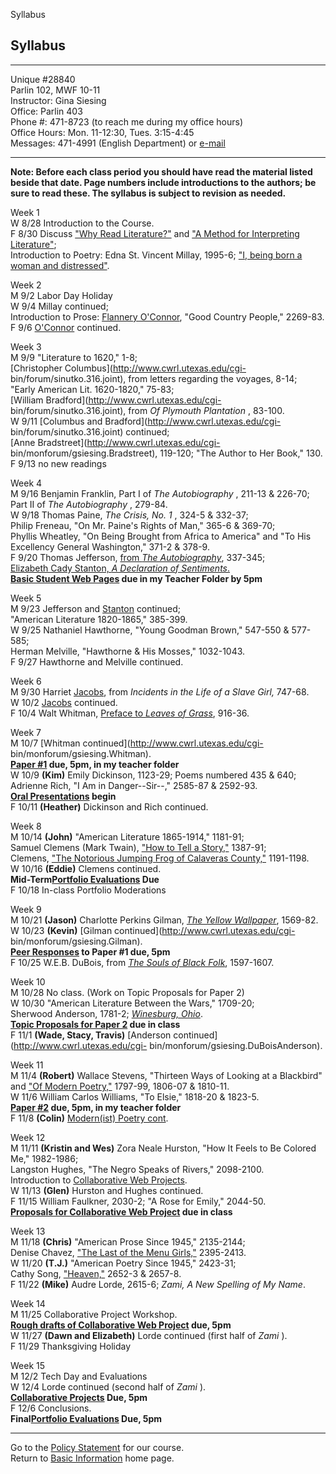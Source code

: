 Syllabus

## Syllabus

* * *

Unique #28840  
Parlin 102, MWF 10-11  
Instructor: Gina Siesing  
Office: Parlin 403  
Phone #: 471-8723 (to reach me during my office hours)  
Office Hours: Mon. 11-12:30, Tues. 3:15-4:45  
Messages: 471-4991 (English Department) or
[e-mail](mailto:gsiesing@mail.utexas.edu)  

* * *

****Note: Before each class period you should have read the material listed
beside that date. Page numbers include introductions to the authors; be sure
to read these. The syllabus is subject to revision as needed.****  
  
Week 1  
W 8/28 Introduction to the Course.  
F 8/30 Discuss ["Why Read Literature?"](whyreadlit.html) and ["A Method for
Interpreting Literature"](method.html);  
Introduction to Poetry: Edna St. Vincent Millay, 1995-6; ["I, being born a
woman and distressed"](millay.html).

Week 2  
M 9/2 Labor Day Holiday  
W 9/4 Millay continued;  
Introduction to Prose: [Flannery O'Connor](../interchanges/flannery.html),
"Good Country People," 2269-83.  
F 9/6 [O'Connor](../interchanges/flannery.html) continued.

Week 3  
M 9/9 "Literature to 1620," 1-8;  
[Christopher Columbus](http://www.cwrl.utexas.edu/cgi-
bin/forum/sinutko.316.joint), from letters regarding the voyages, 8-14;  
"Early American Lit. 1620-1820," 75-83;  
[William Bradford](http://www.cwrl.utexas.edu/cgi-
bin/forum/sinutko.316.joint), from _Of Plymouth Plantation_ , 83-100.  
W 9/11 [Columbus and Bradford](http://www.cwrl.utexas.edu/cgi-
bin/forum/sinutko.316.joint) continued;  
[Anne Bradstreet](http://www.cwrl.utexas.edu/cgi-
bin/monforum/gsiesing.Bradstreet), 119-120; "The Author to Her Book," 130.  
F 9/13 no new readings

Week 4  
M 9/16 Benjamin Franklin, Part I of _The Autobiography_ , 211-13 & 226-70;
Part II of _The Autobiography_ , 279-84.  
W 9/18 Thomas Paine, _The Crisis, No. 1_ , 324-5 & 332-37;  
Philip Freneau, "On Mr. Paine's Rights of Man," 365-6 & 369-70;  
Phyllis Wheatley, "On Being Brought from Africa to America" and "To His
Excellency General Washington," 371-2 & 378-9.  
F 9/20 Thomas Jefferson, [from _The
Autobiography_](../interchanges/declarations.html), 337-345;  
[Elizabeth Cady Stanton, _A Declaration of
Sentiments_.](http://www.wsu.edu:8080/~dee/DeclarationofSentiments.html)  
**[Basic Student Web Pages](studentpage.html) due in my Teacher Folder by
5pm**

Week 5  
M 9/23 Jefferson and
[Stanton](http://www.wsu.edu:8080/~dee/DeclarationofSentiments.html)
continued;  
"American Literature 1820-1865," 385-399.  
W 9/25 Nathaniel Hawthorne, "Young Goodman Brown," 547-550  & 577-585;  
Herman Melville, "Hawthorne & His Mosses," 1032-1043.  
F 9/27 Hawthorne and Melville continued.  
  
Week 6  
M 9/30 Harriet [Jacobs](../interchanges/incidents.html), from _Incidents in
the Life of a Slave Girl,_ 747-68.  
W 10/2 [Jacobs](../interchanges/incidents.html) continued.  
F 10/4 Walt Whitman, [Preface to _Leaves of
Grass_](http://www.cwrl.utexas.edu/cgi-bin/monforum/gsiesing.Whitman), 916-36.  
  
Week 7  
M 10/7 [Whitman continued](http://www.cwrl.utexas.edu/cgi-
bin/monforum/gsiesing.Whitman).  
**[Paper #1](paper1.html) due, 5pm, in my teacher folder**  
W 10/9 **(Kim)** Emily Dickinson, 1123-29; Poems numbered 435  & 640;  
Adrienne Rich, "I Am in Danger--Sir--," 2585-87 & 2592-93.  
**[Oral Presentations](orals.html) begin**  
F 10/11 **(Heather)** Dickinson and Rich continued.

Week 8  
M 10/14 **(John)** "American Literature 1865-1914," 1181-91;  
Samuel Clemens (Mark Twain), ["How to Tell a
Story,"](../interchanges/twain.html) 1387-91;  
Clemens, ["The Notorious Jumping Frog of Calaveras
County,"](../interchanges/twain.html) 1191-1198.  
W 10/16 **(Eddie)** Clemens continued.  
**Mid-Term[Portfolio Evaluations](portfolios.html) Due**  
F 10/18 In-class Portfolio Moderations  
  
Week 9  
M 10/21 **(Jason)** Charlotte Perkins Gilman, [_The Yellow
Wallpaper_](http://www.cwrl.utexas.edu/cgi-bin/monforum/gsiesing.Gilman),
1569-82.  
W 10/23 **(Kevin)** [Gilman continued](http://www.cwrl.utexas.edu/cgi-
bin/monforum/gsiesing.Gilman).  
**[Peer Responses](peerresp.html) to Paper #1 due, 5pm**  
F 10/25 W.E.B. DuBois, from [_The Souls of Black
Folk_](../interchanges/duboisanderson.html), 1597-1607.  
  
Week 10  
M 10/28 No class. (Work on Topic Proposals for Paper 2)  
W 10/30 "American Literature Between the Wars," 1709-20;  
Sherwood Anderson, 1781-2; [_Winesburg,
Ohio_](../interchanges/duboisanderson.html).  
**[Topic Proposals for Paper 2](paper2.html#one-page) due in class**  
F 11/1 **(Wade, Stacy, Travis)** [Anderson
continued](http://www.cwrl.utexas.edu/cgi-
bin/monforum/gsiesing.DuBoisAnderson).  
  
Week 11  
M 11/4 **(Robert)** Wallace Stevens, "Thirteen Ways of Looking at a Blackbird"
and ["Of Modern Poetry,"](modern.html) 1797-99, 1806-07 & 1810-11.  
W 11/6 William Carlos Williams, "To Elsie," 1818-20  & 1823-5.  
**[Paper #2](paper2.html) due, 5pm, in my teacher folder**  
F 11/8 **(Colin)** [Modern(ist) Poetry cont](modern/compmod.html).  
  
Week 12  
M 11/11 **(Kristin and Wes)** Zora Neale Hurston, "How It Feels to Be Colored
Me," 1982-1986;  
Langston Hughes, "The Negro Speaks of Rivers," 2098-2100.  
Introduction to [Collaborative Web Projects](collaborative.html).  
W 11/13 **(Glen)** Hurston and Hughes continued.  
F 11/15 William Faulkner, 2030-2; "A Rose for Emily," 2044-50.  
**[Proposals for Collaborative Web Project](collaborative.html) due in class**  
  
Week 13  
M 11/18 **(Chris)** "American Prose Since 1945," 2135-2144;  
Denise Chavez, ["The Last of the Menu Girls,"](../interchanges/chavez.html)
2395-2413.  
W 11/20 **(T.J.)** "American Poetry Since 1945," 2423-31;  
Cathy Song, ["Heaven,"](heaven.html) 2652-3 & 2657-8.  
F 11/22 **(Mike)** Audre Lorde, 2615-6; _Zami, A New Spelling of My Name_.  
  
Week 14  
M 11/25 Collaborative Project Workshop.  
**[Rough drafts of Collaborative Web Project](collaborative.html) due, 5pm**  
W 11/27 **(Dawn and Elizabeth)** Lorde continued (first half of _Zami_ ).  
F 11/29 Thanksgiving Holiday  
  
Week 15  
M 12/2 Tech Day and Evaluations  
W 12/4 Lorde continued (second half of _Zami_ ).  
**[Collaborative Projects](collaborative.html) Due, 5pm**  
F 12/6 Conclusions.  
**Final[Portfolio Evaluations](portfolios.html) Due, 5pm**  
  

* * *

Go to the [Policy Statement](policy.html) for our course.  
Return to [Basic Information](index.html) home page.

